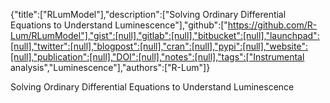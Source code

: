 {"title":["RLumModel"],"description":["Solving Ordinary Differential Equations to Understand Luminescence"],"github":["https://github.com/R-Lum/RLumModel"],"gist":[null],"gitlab":[null],"bitbucket":[null],"launchpad":[null],"twitter":[null],"blogpost":[null],"cran":[null],"pypi":[null],"website":[null],"publication":[null],"DOI":[null],"notes":[null],"tags":["Instrumental analysis","Luminescence"],"authors":["R-Lum"]}

Solving Ordinary Differential Equations to Understand Luminescence